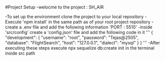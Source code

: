#Project Setup 
-welocme to the project : SH_AIR

-To set up the environment clone the project to your local repository
-Execute 'npm install' in the same path as of your root project repository
-create a .env file and add the following information 'PORT : 5510'
-inside 'src/config' create a 'config.json' file and add the following code in it
'''
{
  "development": {
    "username": "root",
    "password": "Tejas@2505",
    "database": "FlightSearch",
    "host": "127.0.0.1",
    "dialect": "mysql"
  }
}
'''
-After executing these steps execute npx sequelize db:create init in the terminal inside src path

